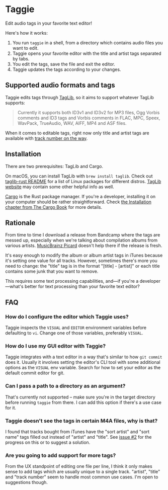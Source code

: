 # Taggie

Edit audio tags in your favorite text editor!

Here's how it works:

1. You run `taggie` in a shell, from a directory which contains audio files you want to edit.
2. Taggie opens your favorite editor with the title and artist tags separated by tabs.
3. You edit the tags, save the file and exit the editor.
4. Taggie updates the tags according to your changes.

## Supported audio formats and tags

Taggie edits tags through [TagLib](https://taglib.org/), so it aims to support whatever TagLib
supports:

> Currently it supports both ID3v1 and ID3v2 for MP3 files, Ogg Vorbis comments and ID3 tags and
> Vorbis comments in FLAC, MPC, Speex, WavPack, TrueAudio, WAV, AIFF, MP4 and ASF files.

When it comes to editable tags, right now only title and artist tags are available with [track number
on the way](https://github.com/ravicious/taggie/issues/7).

## Installation

There are two prerequisites: TagLib and Cargo.

On macOS, you can install TagLib with `brew install taglib`. Check out [taglib-rust
README](https://github.com/ebassi/taglib-rust/blob/8395821edc9950462c8274a81dc7e0da0b305a42/README.md#requirements)
for a list of Linux packages for different distros. [TagLib website](https://taglib.org/) may
contain some other helpful info as well.

[Cargo](https://doc.rust-lang.org/cargo/) is the Rust package manager. If you're a developer,
installing it on your computer should be rather straightforward. Check [the Installation chapter
from The Cargo Book](https://doc.rust-lang.org/cargo/getting-started/installation.html) for more
details.

## Rationale

From time to time I download a release from Bandcamp where the tags are messed up, especially when
we're talking about compilation albums from various artists. [MusicBrainz
Picard](https://picard.musicbrainz.org/) doesn't help there if the release is fresh.

It's easy enough to modify the album or album artist tags in iTunes because it's setting one value
for all tracks. However, sometimes there's more you need to change: the "title" tag is in the format
"[title] - [artist]" or each title contains some junk that you want to remove.

This requires some text processing capabilities, and—if you're a developer—what's better for text
processing than your favorite text editor?

## FAQ

### How do I configure the editor which Taggie uses?

Taggie inspects the `VISUAL` and `EDITOR` environment variables before defaulting to `vi`. Change
one of those variables, preferably `VISUAL`.

### How do I use my GUI editor with Taggie?

Taggie integrates with a text editor in a way that's similar to how `git commit` does it. Usually it
involves setting the editor's CLI tool with some additional options as the `VISUAL` env variable.
Search for how to set your editor as the default commit editor for git.

### Can I pass a path to a directory as an argument?

That's currently not supported – make sure you're in the target directory before running `taggie`
from there. I can add this option if there's a use case for it.

### Taggie doesn't see the tags in certain M4A files, why is that?

I found that tracks bought from iTunes have the "sort artist" and "sort name" tags filled out
instead of "artist" and "title". See [issue #2](https://github.com/ravicious/taggie/issues/2) for
the progress on this or to suggest a solution.

### Are you going to add support for more tags?

From the UX standpoint of editing one file per line, I think it only makes sense to add tags which
are usually unique to a single track. "artist", "title" and "track number" seem to handle most
common use cases. I'm open to suggestions though.
